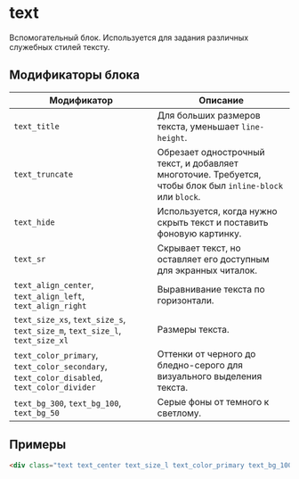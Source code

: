 # text

Вспомогательный блок. Используется для задания различных служебных стилей тексту.

## Модификаторы блока

| Модификатор | Описание |
|-------------|----------|
| `text_title` | Для больших размеров текста, уменьшает `line-height`. |
| `text_truncate` | Обрезает однострочный текст, и добавляет многоточие. Требуется, чтобы блок был `inline-block` или `block`. |
| `text_hide` | Используется, когда нужно скрыть текст и поставить фоновую картинку. |
| `text_sr` | Скрывает текст, но оставляет его доступным для экранных читалок. |
| `text_align_center`, `text_align_left`, `text_align_right` | Выравнивание текста по горизонтали. |
| `text_size_xs`, `text_size_s`, `text_size_m`, `text_size_l`, `text_size_xl` | Размеры текста. |
| `text_color_primary`, `text_color_secondary`, `text_color_disabled`, `text_color_divider` | Оттенки от черного до бледно-серого для визуального выделения текста. |
| `text_bg_300`, `text_bg_100`, `text_bg_50` | Серые фоны от темного к светлому. |


## Примеры

```html
<div class="text text_center text_size_l text_color_primary text_bg_100">Cras sit amet nibh libero, in gravida nulla. Nulla vel metus scelerisque ante sollicitudin commodo. Cras purus odio, vestibulum in vulputate at, tempus viverra turpis. Fusce condimentum nunc ac nisi vulputate fringilla. Donec lacinia congue felis in faucibus.</div>
```

